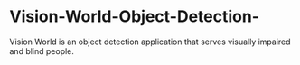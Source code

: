 # Vision-World-Object-Detection-
Vision World is an object detection application that serves visually impaired and blind people.
